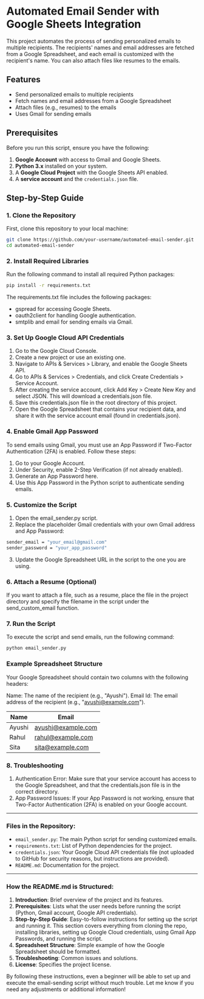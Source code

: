 # Automated Email Sender with Google Sheets Integration

This project automates the process of sending personalized emails to multiple recipients. The recipients' names and email addresses are fetched from a Google Spreadsheet, and each email is customized with the recipient's name. You can also attach files like resumes to the emails.

## Features

- Send personalized emails to multiple recipients
- Fetch names and email addresses from a Google Spreadsheet
- Attach files (e.g., resumes) to the emails
- Uses Gmail for sending emails

## Prerequisites

Before you run this script, ensure you have the following:

1. **Google Account** with access to Gmail and Google Sheets.
2. **Python 3.x** installed on your system.
3. A **Google Cloud Project** with the Google Sheets API enabled.
4. A **service account** and the `credentials.json` file.

## Step-by-Step Guide

### 1. Clone the Repository

First, clone this repository to your local machine:

```bash
git clone https://github.com/your-username/automated-email-sender.git
cd automated-email-sender
``` 

### 2. Install Required Libraries

Run the following command to install all required Python packages:

```bash
pip install -r requirements.txt
```
The requirements.txt file includes the following packages:

- gspread for accessing Google Sheets.
- oauth2client for handling Google authentication.
- smtplib and email for sending emails via Gmail.

### 3. Set Up Google Cloud API Credentials
1. Go to the Google Cloud Console.
2. Create a new project or use an existing one.
3. Navigate to APIs & Services > Library, and enable the Google Sheets API.
4. Go to APIs & Services > Credentials, and click Create Credentials > Service Account.
5. After creating the service account, click Add Key > Create New Key and select JSON. This will download a credentials.json file.
6. Save this credentials.json file in the root directory of this project.
7. Open the Google Spreadsheet that contains your recipient data, and share it with the service account email (found in credentials.json).

   
### 4. Enable Gmail App Password
To send emails using Gmail, you must use an App Password if Two-Factor Authentication (2FA) is enabled. Follow these steps:

1. Go to your Google Account.
2. Under Security, enable 2-Step Verification (if not already enabled).
3. Generate an App Password here.
4. Use this App Password in the Python script to authenticate sending emails.
   
### 5. Customize the Script
1. Open the email_sender.py script.
2. Replace the placeholder Gmail credentials with your own Gmail address and App Password:
```bash
sender_email = "your_email@gmail.com"
sender_password = "your_app_password"
```
3. Update the Google Spreadsheet URL in the script to the one you are using.

### 6. Attach a Resume (Optional)
If you want to attach a file, such as a resume, place the file in the project directory and specify the filename in the script under the send_custom_email function.

### 7. Run the Script
To execute the script and send emails, run the following command:
```bash
python email_sender.py
```

### Example Spreadsheet Structure
Your Google Spreadsheet should contain two columns with the following headers:

Name: The name of the recipient (e.g., "Ayushi").
Email Id: The email address of the recipient (e.g., "ayushi@example.com").

| Name | Email |
|---|---|
| Ayushi | ayushi@example.com |
| Rahul | rahul@example.com |
| Sita | sita@example.com |


### 8. Troubleshooting
1. Authentication Error: Make sure that your service account has access to the Google Spreadsheet, and that the credentials.json file is in the correct directory.
2. App Password Issues: If your App Password is not working, ensure that Two-Factor Authentication (2FA) is enabled on your Google account.


---

### Files in the Repository:

- `email_sender.py`: The main Python script for sending customized emails.
- `requirements.txt`: List of Python dependencies for the project.
- `credentials.json`: Your Google Cloud API credentials file (not uploaded to GitHub for security reasons, but instructions are provided).
- `README.md`: Documentation for the project.

---

### How the README.md is Structured:

1. **Introduction**: Brief overview of the project and its features.
2. **Prerequisites**: Lists what the user needs before running the script (Python, Gmail account, Google API credentials).
3. **Step-by-Step Guide**: Easy-to-follow instructions for setting up the script and running it. This section covers everything from cloning the repo, installing libraries, setting up Google Cloud credentials, using Gmail App Passwords, and running the script.
4. **Spreadsheet Structure**: Simple example of how the Google Spreadsheet should be formatted.
5. **Troubleshooting**: Common issues and solutions.
6. **License**: Specifies the project license.

By following these instructions, even a beginner will be able to set up and execute the email-sending script without much trouble. Let me know if you need any adjustments or additional information!
